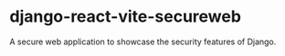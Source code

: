 # django-react-vite-secureweb
A secure web application to showcase the security features of Django.
